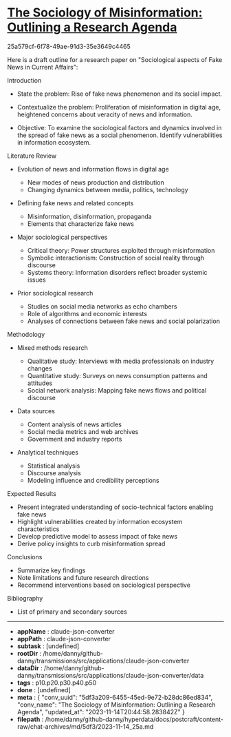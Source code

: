 # [The Sociology of Misinformation: Outlining a Research Agenda](https://claude.ai/chat/5df3a209-6455-45ed-9e72-b28dc86ed834)

25a579cf-6f78-49ae-91d3-35e3649c4465

Here is a draft outline for a research paper on "Sociological aspects of Fake News in Current Affairs":

Introduction

- State the problem: Rise of fake news phenomenon and its social impact. 

- Contextualize the problem: Proliferation of misinformation in digital age, heightened concerns about veracity of news and information.

- Objective: To examine the sociological factors and dynamics involved in the spread of fake news as a social phenomenon. Identify vulnerabilities in information ecosystem.  

Literature Review 

- Evolution of news and information flows in digital age
    - New modes of news production and distribution
    - Changing dynamics between media, politics, technology  

- Defining fake news and related concepts
    - Misinformation, disinformation, propaganda
    - Elements that characterize fake news 

- Major sociological perspectives 
    - Critical theory: Power structures exploited through misinformation
    - Symbolic interactionism: Construction of social reality through discourse
    - Systems theory: Information disorders reflect broader systemic issues

- Prior sociological research 
    - Studies on social media networks as echo chambers  
    - Role of algorithms and economic interests
    - Analyses of connections between fake news and social polarization

Methodology

- Mixed methods research 
    - Qualitative study: Interviews with media professionals on industry changes
    - Quantitative study: Surveys on news consumption patterns and attitudes 
    - Social network analysis: Mapping fake news flows and political discourse 

- Data sources
    - Content analysis of news articles  
    - Social media metrics and web archives
    - Government and industry reports
    
- Analytical techniques 
    - Statistical analysis 
    - Discourse analysis
    - Modeling influence and credibility perceptions

Expected Results

- Present integrated understanding of socio-technical factors enabling fake news
- Highlight vulnerabilities created by information ecosystem characteristics   
- Develop predictive model to assess impact of fake news
- Derive policy insights to curb misinformation spread

Conclusions

- Summarize key findings
- Note limitations and future research directions
- Recommend interventions based on sociological perspective
  
Bibliography

- List of primary and secondary sources

---

* **appName** : claude-json-converter
* **appPath** : claude-json-converter
* **subtask** : [undefined]
* **rootDir** : /home/danny/github-danny/transmissions/src/applications/claude-json-converter
* **dataDir** : /home/danny/github-danny/transmissions/src/applications/claude-json-converter/data
* **tags** : p10.p20.p30.p40.p50
* **done** : [undefined]
* **meta** : {
  "conv_uuid": "5df3a209-6455-45ed-9e72-b28dc86ed834",
  "conv_name": "The Sociology of Misinformation: Outlining a Research Agenda",
  "updated_at": "2023-11-14T20:44:58.283842Z"
}
* **filepath** : /home/danny/github-danny/hyperdata/docs/postcraft/content-raw/chat-archives/md/5df3/2023-11-14_25a.md